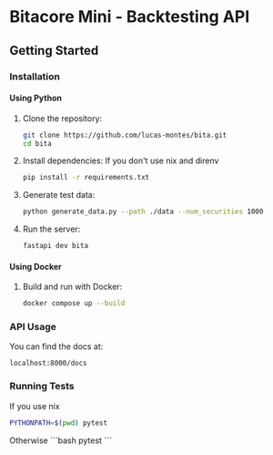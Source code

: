 # Bitacore Mini - Backtesting API

## Getting Started

### Installation

#### Using Python

1. Clone the repository:
   ```bash
   git clone https://github.com/lucas-montes/bita.git
   cd bita
   ```

2. Install dependencies:
  If you don't use nix and direnv
   ```bash
   pip install -r requirements.txt
   ```

3. Generate test data:
   ```bash
   python generate_data.py --path ./data --num_securities 1000
   ```

4. Run the server:
   ```bash
   fastapi dev bita
   ```

#### Using Docker

1. Build and run with Docker:
   ```bash
   docker compose up --build
   ```

### API Usage
You can find the docs at:
```
localhost:8000/docs
```

### Running Tests

If you use nix
```bash
PYTHONPATH=$(pwd) pytest
```

Otherwise
´´´bash
pytest
´´´
